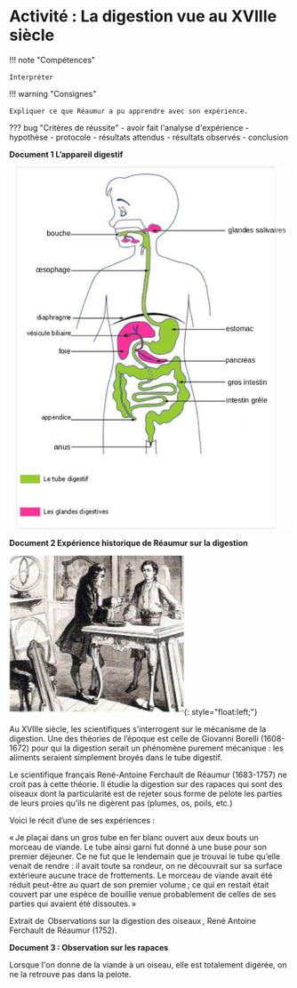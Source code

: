 # Activité : La digestion vue au XVIIIe siècle

!!! note "Compétences"

    Interpréter 

!!! warning "Consignes"

    Expliquer ce que Réaumur a pu apprendre avec son expérience.
    
??? bug "Critères de réussite"
    - avoir fait l'analyse d'expérience
        - hypothèse
        - protocole
        - résultats attendus
        - résultats observés
        - conclusion

**Document 1 L’appareil digestif**


![](pictures/schemaAppDigestif.png)


**Document 2 Expérience historique de Réaumur sur la digestion**

![Dessin de Réaumur](pictures/dessinReaumur.png){: style="float:left;"}

Au XVIIIe siècle, les scientifiques s’interrogent sur le mécanisme de la digestion. Une des théories de l’époque est celle de Giovanni Borelli (1608-1672) pour qui la digestion serait un phénomène purement mécanique : les aliments seraient simplement broyés dans le tube digestif. 


Le scientifique français René-Antoine Ferchault de Réaumur (1683-1757) ne croit pas à cette théorie. Il étudie la digestion sur des rapaces qui sont des oiseaux dont la particularité est de rejeter sous forme de pelote les parties de leurs proies qu’ils ne digèrent pas (plumes, os, poils, etc.) 


Voici le récit d’une de ses expériences : 

« Je plaçai dans un gros tube en fer blanc ouvert aux deux bouts un morceau de viande. Le tube ainsi garni fut donné à une buse pour son premier déjeuner.
Ce ne fut que le lendemain que je trouvai le tube qu’elle venait de rendre : il avait toute sa rondeur, on ne découvrait sur sa surface extérieure aucune trace de frottements. Le morceau de viande avait été réduit peut-être au quart de son premier volume ; ce qui en restait était couvert par une espèce de bouillie venue probablement de celles de ses parties qui avaient été dissoutes. » 

Extrait de  Observations sur la digestion des oiseaux , René Antoine Ferchault de Réaumur (1752).


**Document 3 : Observation sur les rapaces**

Lorsque l'on donne de la viande à un oiseau, elle est totalement digérée, on ne la retrouve pas dans la pelote.





